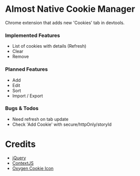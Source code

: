 # Almost Native Cookie Manager

Chrome extension that adds new 'Cookies' tab in devtools.

### Implemented Features
 * List of cookies with details (Refresh)
 * Clear
 * Remove

### Planned Features
 * Add
 * Edit
 * Sort
 * Import / Export

### Bugs & Todos
 * Need refresh on tab update
 * Check 'Add Cookie' with secure/httpOnly/storyId

# Credits
 * [jQuery](http://jquery.com/)
 * [ContextJS](http://contextjs.com/)
 * [Oxygen Cookie Icon](http://www.oxygen-icons.org/)
